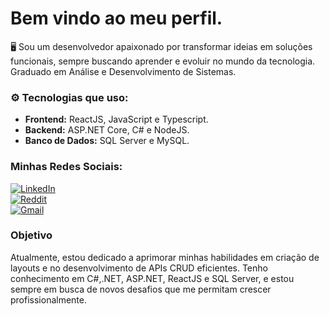 # Bem vindo ao meu perfil.
🖥️ Sou um desenvolvedor apaixonado por transformar ideias em soluções funcionais, sempre buscando aprender e evoluir no mundo da tecnologia. Graduado em Análise e Desenvolvimento de Sistemas.

### ⚙️ Tecnologias que uso:
- **Frontend:** ReactJS, JavaScript e Typescript.
- **Backend:** ASP.NET Core, C# e NodeJS.
- **Banco de Dados:** SQL Server e MySQL.

### Minhas Redes Sociais:
[![LinkedIn](https://img.shields.io/badge/LinkedIn-0077B5?style=for-the-badge&logo=linkedin&logoColor=white)](https://linkedin.com/in/rafael-siqueira-381884153)  
[![Reddit](https://img.shields.io/badge/Reddit-FF4500?style=for-the-badge&logo=reddit&logoColor=white)](https://www.reddit.com/user/rafukka)  
[![Gmail](https://img.shields.io/badge/Gmail-D14836?style=for-the-badge&logo=gmail&logoColor=white)](mailto:rafaelsiqueira.98bm@gmail.com)



### Objetivo
Atualmente, estou dedicado a aprimorar minhas habilidades em criação de layouts e no desenvolvimento de APIs CRUD eficientes. Tenho conhecimento em C#,.NET, ASP.NET, ReactJS e SQL Server, e estou sempre em busca de novos desafios que me permitam crescer profissionalmente.

          
          





